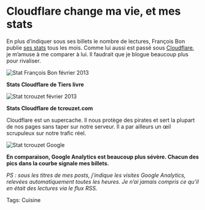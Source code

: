 # Cloudflare change ma vie, et mes stats

En plus d’indiquer sous ses billets le nombre de lectures, François Bon publie [ses stats](http://www.tierslivre.net/spip/spip.php?article3426) tous les mois. Comme lui aussi est passé sous [Cloudflare](https://www.cloudflare.com), je m’amuse à me comparer à lui. Il faudrait que je blogue beaucoup plus pour rivaliser.<span id="more-31389"></span>

![Stat François Bon février 2013](http://blog.tcrouzet.comhttps://tcrouzet.com/images_tc/2013/03/statfb1.jpg)

**Stats Cloudflare de Tiers livre** 

![Stat tcrouzet février 2013](http://blog.tcrouzet.comhttps://tcrouzet.com/images_tc/2013/03/stat1.png)

**Stats Cloudflare de tcrouzet.com**

Cloudflare est un supercache. Il nous protège des pirates et sert la plupart de nos pages sans taper sur notre serveur. Il a par ailleurs un œil scrupuleux sur notre trafic réel.

![Stat tcrouzet Google](http://blog.tcrouzet.comhttps://tcrouzet.com/images_tc/2013/03/stat2.jpg)

**En comparaison, Google Analytics est beaucoup plus sévère. Chacun des pics dans la courbe signale mes billets.**

*PS : sous les titres de mes posts, j’indique les visites Google Analytics, relevées automatiquement toutes les heures. Je n’ai jamais compris ce qu’il en était des lectures via le flux RSS.*

Tags: Cuisine